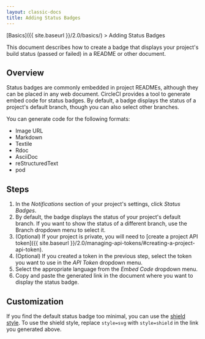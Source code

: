 ```yaml
---
layout: classic-docs
title: Adding Status Badges
---
```


[Basics]({{ site.baseurl }}/2.0/basics/) > Adding Status Badges

This document describes how to create a badge that displays your project's build status (passed or failed) in a README or other document.

## Overview

Status badges are commonly embedded in project READMEs,
although they can be placed in any web document.
CircleCI provides a tool to generate embed code for status badges.
By default, a badge displays the status of a project's default branch,
though you can also select other branches.

You can generate code for the following formats:

- Image URL
- Markdown
- Textile
- Rdoc
- AsciiDoc
- reStructuredText
- pod

## Steps

1. In the _Notifications_ section of your project's settings,
click _Status Badges_.
2. By default, the badge displays the status of your project's default branch.
If you want to show the status of a different branch,
use the Branch dropdown menu to select it.
3. (Optional)
If your project is private,
you will need to [create a project API token]({{ site.baseurl }}/2.0/managing-api-tokens/#creating-a-project-api-token).
4. (Optional)
If you created a token in the previous step,
select the token you want to use in the _API Token_ dropdown menu.
5. Select the appropriate language from the _Embed Code_ dropdown menu.
6. Copy and paste the generated link in the document where you want to display the status badge.

## Customization

If you find the default status badge too minimal,
you can use the [shield style](https://shields.io/).
To use the shield style,
replace `style=svg` with `style=shield`
in the link you generated above.
